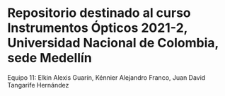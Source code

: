 # Repositorio destinado al curso Instrumentos Ópticos 2021-2, Universidad Nacional de Colombia, sede Medellín
Equipo 11: 
Elkin Alexis Guarín, 
Kénnier Alejandro Franco, 
Juan David Tangarife Hernández
